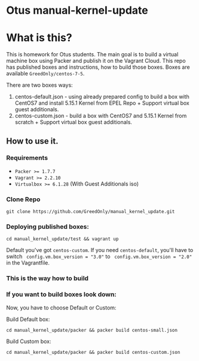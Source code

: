 Otus manual-kernel-update
=======================

# What is this?
This is homework for Otus students. 
The main goal is to build a virtual machine box using Packer and publish it on the Vagrant Cloud. 
This repo has published boxes and instructions, how to build those boxes.
Boxes are available ```GreedOnly/centos-7-5```.

There are two boxes ways:
1. centos-default.json - using already prepared config to build a box with CentOS7 and install 5.15.1 Kernel from EPEL Repo + Support virtual box guest additionals.
2. centos-custom.json - build a box with CentOS7 and 5.15.1 Kernel from scratch + Support virtual box guest additionals.

## How to use it.

### Requirements

* ```Packer >= 1.7.7```
* ```Vagrant >= 2.2.10```
* ```Virtualbox >= 6.1.28``` 
 (With Guest Additionals iso)

### Clone Repo
```
git clone https://github.com/GreedOnly/manual_kernel_update.git
``` 

### Deploying published boxes:

```
cd manual_kernel_update/test && vagrant up
```
Default you've got ```centos-custom```. If you need ```centos-default```, you'll have to switch ``` config.vm.box_version = "3.0"``` to ``` config.vm.box_version = "2.0"``` in the Vagrantfile.

### This is the way how to build 

### If you want to build boxes look down:

Now, you have to choose Default or Custom:

Build Default box:
```
cd manual_kernel_update/packer && packer build centos-small.json
```

Build Custom box:

```
cd manual_kernel_update/packer && packer build centos-custom.json
```
